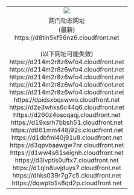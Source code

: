 ﻿<table>
  <tr></tr>
  <tr><td colspan=2 align=center><img src="https://d8tln5kf56nz6.cloudfront.net/Up/oGate.jpg" /></td></tr>
  <tr><td colspan=2 align=center>网门动态网址<br/>(最新)
<br>https://d8tln5kf56nz6.cloudfront.net
<br/><br/>(以下网址可能失效)
<br>https://d214m2r8z6wfo4.cloudfront.net
<br>https://d214m2r8z6wfo4.cloudfront.net
<br>https://d214m2r8z6wfo4.cloudfront.net
<br>https://d214m2r8z6wfo4.cloudfront.net
<br>https://d214m2r8z6wfo4.cloudfront.net
<br>https://dpidsxbqswvro.cloudfront.net
<br>https://d2e3whks6c44q6.cloudfront.net
<br>https://d260z4oscqaqj.cloudfront.net
<br>https://d19xsrh7bbsh51.cloudfront.net
<br>https://d661mm448j92c.cloudfront.net
<br>https://d1dbfml40j91u8.cloudfront.net
<br>https://d3qpvbaawgw7nr.cloudfront.net
<br>https://d1ww4s61seignh.cloudfront.net
<br>https://d3lvptis0uftx7.cloudfront.net
<br>https://d1qln8uvjduys7.cloudfront.net
<br>https://dhks039r7g7c5.cloudfront.net
<br>https://dqwptb1s8qd2p.cloudfront.net
    </td>
  </tr>
</table>
